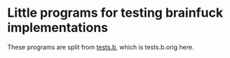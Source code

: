 # Little programs for testing brainfuck implementations

These programs are split from [tests.b](https://www.brainfuck.org/tests.b),
which is tests.b.orig here.
